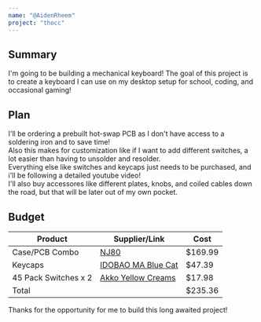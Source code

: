 ```yaml
---
name: "@AidenRheem"
project: "thocc"
---
```


## Summary

I'm going to be building a mechanical keyboard! The goal of this project is to create a keyboard I can use on my desktop setup for school, coding, and occasional gaming! 

## Plan

I'll be ordering a prebuilt hot-swap PCB as I don't have access to a soldering iron and to save time! <br>
Also this makes for customization like if I want to add different switches, a lot easier than having to unsolder and resolder. <br>
Everything else like switches and keycaps just needs to be purchased, and i'll be following a detailed youtube video! <br>
I'll also buy accessores like different plates, knobs, and coiled cables down the road, but that will be later out of my own pocket.

## Budget

| Product         | Supplier/Link                         | Cost   |
| --------------- | ------------------------------------- | ------ |
| Case/PCB Combo  | [NJ80](https://drop.com/buy/keydous-nj80-barebones-bluetooth-rgb-hot-swappable-keyboard?searchId=ab75fafc29f028bfb5b3aec87e897b6b&clickid=SuF2Ng1ddxyNT0ISfjynP23sUkA2D8Xty1hWWo0&irgwc=1&utm_term=252901&utm_content=Hipyo%20Tech&utm_medium=affiliate&utm_source=impactradius&utm_placement=&utm_keyword=&mode=shop_open&utm_campaign=2448764&utm_network=4148) | $169.99  |
| Keycaps         | [IDOBAO MA Blue Cat](https://drop.com/buy/idobao-ma-blue-cat-pbt-dye-subbed-keycap-set?searchId=ddcd96123a72a41ad4290c489cf8639b&defaultSelectionIds=960002&clickid=SuF2Ng1ddxyNT0ISfjynP23sUkA2D8Xpy1hWWo0&irgwc=1&utm_term=252901&utm_content=Hipyo%20Tech&utm_medium=affiliate&utm_source=impactradius&utm_placement=&utm_keyword=&mode=shop_open&utm_campaign=2448764&utm_network=4148) | $47.39 |
| 45 Pack Switches x 2    | [Akko Yellow Creams](https://en.akkogear.com/product/akko-v3-cream-yellow-switch-45pcs/) | $17.98 |
| Total           |                                       | $235.36 |


Thanks for the opportunity for me to build this long awaited project!
